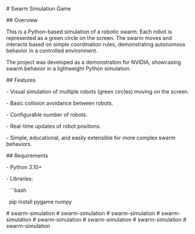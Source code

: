 \# Swarm Simulation Game



\## Overview

This is a Python-based simulation of a robotic swarm. Each robot is represented as a green circle on the screen. The swarm moves and interacts based on simple coordination rules, demonstrating autonomous behavior in a controlled environment.



The project was developed as a demonstration for NVIDIA, showcasing swarm behavior in a lightweight Python simulation.



\## Features

\- Visual simulation of multiple robots (green circles) moving on the screen.

\- Basic collision avoidance between robots.

\- Configurable number of robots.

\- Real-time updates of robot positions.

\- Simple, educational, and easily extensible for more complex swarm behaviors.



\## Requirements

\- Python 3.10+

\- Libraries:

&nbsp; ```bash

&nbsp; pip install pygame numpy



#   s w a r m - s i m u l a t i o n  
 #   s w a r m - s i m u l a t i o n  
 #   s w a r m - s i m u l a t i o n  
 #   s w a r m - s i m u l a t i o n  
 #   s w a r m - s i m u l a t i o n  
 #   s w a r m - s i m u l a t i o n  
 #   s w a r m - s i m u l a t i o n  
 #   s w a r m - s i m u l a t i o n  
 